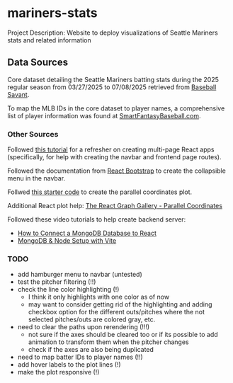 # mariners-stats
Project Description: Website to deploy visualizations of Seattle Mariners stats and related information

## Data Sources
Core dataset detailing the Seattle Mariners batting stats during the 2025 regular season from 03/27/2025 to 07/08/2025 retrieved from [Baseball Savant](https://baseballsavant.mlb.com/statcast_search).

To map the MLB IDs in the core dataset to player names, a comprehensive list of player information was found at [SmartFantasyBaseball.com](https://www.smartfantasybaseball.com/tools/).

### Other Sources
Followed [this tutorial](https://www.geeksforgeeks.org/reactjs/how-to-create-a-multi-page-website-using-react-js/) for a refresher on creating multi-page React apps (specifically, for help with creating the navbar and frontend page routes).

Followed the documentation from [React Bootstrap](https://react-bootstrap.netlify.app/docs/components/offcanvas) to create the collapsible menu in the navbar.

Follwed [this starter code](https://d3-graph-gallery.com/graph/parallel_custom.html) to create the parallel coordinates plot.

Additional React plot help: [The React Graph Gallery - Parallel Coordinates](https://www.react-graph-gallery.com/parallel-plot)

Followed these video tutorials to help create backend server:
- [How to Connect a MongoDB Database to React](https://youtu.be/SV0o0qOmKOQ?si=008EiZx8W4emQsBr)
- [MongoDB & Node Setup with Vite](https://youtu.be/CE1H4t8t2yY?si=8X7BBCTpsZ0H58xG)

### TODO
- add hamburger menu to navbar (untested)
- test the pitcher filtering (!!)
- check the line color highlighting (!)
    - I think it only highlights with one color as of now
    - may want to consider getting rid of the highlighting and adding checkbox option for the different outs/pitches where the not selected pitches/outs are colored gray, etc.
- need to clear the paths upon rerendering (!!!)
    - not sure if the axes should be cleared too or if its possible to add animation to transform them when the pitcher changes
    - check if the axes are also being duplicated
- need to map batter IDs to player names (!!)
- add hover labels to the plot lines (!)
- make the plot responsive (!)